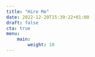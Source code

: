 ```yaml
---
title: "Hire Me"
date: 2022-12-20T15:39:22+01:00
draft: false
cta: true
menu: 
    main:
        weight: 10
---
```



